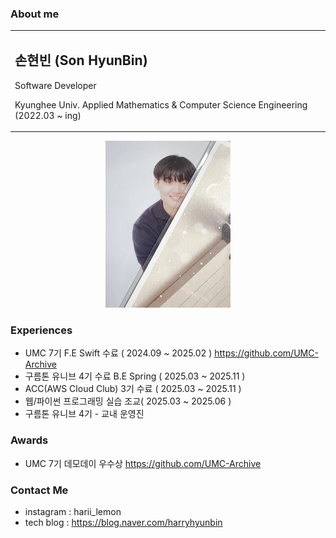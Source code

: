 ###  About me
<table>
  <tr>
    <td>
      <h2> 손현빈 (Son HyunBin) </h2>
      <p> Software Developer</p> 
      <p> Kyunghee Univ. Applied Mathematics & Computer Science Engineering (2022.03 ~ ing)</p>
    </td>
  </tr>
</table>

<p align="center">
  <img src="assets/profilepic.jpeg" width="40%" style="max-width: 200px; height: auto;">
</p>

### Experiences
- UMC 7기 F.E Swift 수료 ( 2024.09 ~ 2025.02 ) https://github.com/UMC-Archive
- 구름톤 유니브 4기 수료 B.E Spring ( 2025.03 ~ 2025.11 )
- ACC(AWS Cloud Club) 3기 수료 ( 2025.03 ~ 2025.11 )
- 웹/파이썬 프로그래밍 실습 조교( 2025.03 ~ 2025.06 )
- 구름톤 유니브 4기 - 교내 운영진
### Awards 
- UMC 7기 데모데이 우수상 https://github.com/UMC-Archive
  
### Contact Me
- instagram : harii_lemon
- tech blog : https://blog.naver.com/harryhyunbin

